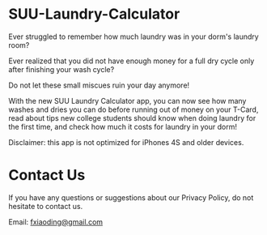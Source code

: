 # SUU-Laundry-Calculator

Ever struggled to remember how much laundry was in your dorm's laundry room? 

Ever realized that you did not have enough money for a full dry cycle only after finishing your wash cycle? 

Do not let these small miscues ruin your day anymore! 

With the new SUU Laundry Calculator app, you can now see how many washes and dries you can do before running out of money on your T-Card, read about tips new college students should know when doing laundry for the first time, and check how much it costs for laundry in your dorm!

Disclaimer:  this app is not optimized for iPhones 4S and older devices.

# Contact Us

If you have any questions or suggestions about our Privacy Policy, do not hesitate to contact us.

Email: fxiaoding@gmail.com

